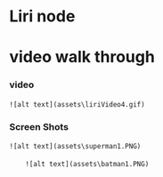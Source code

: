 Liri node 
================
video walk through
==================
### video
	![alt text](assets\liriVideo4.gif)

### Screen Shots

	![alt text](assets\superman1.PNG)

		![alt text](assets\batman1.PNG)